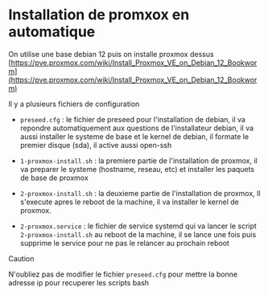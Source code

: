 # Installation de promxox en automatique

On utilise une base debian 12 puis on installe proxmox dessus [https://pve.proxmox.com/wiki/Install_Proxmox_VE_on_Debian_12_Bookworm](https://pve.proxmox.com/wiki/Install_Proxmox_VE_on_Debian_12_Bookworm)

Il y a plusieurs fichiers de configuration 

- `preseed.cfg` : le fichier de preseed pour l'installation de debian, il va repondre automatiquement aux questions de l'installateur debian, il va aussi installer le systeme de base et le kernel de debian, il formate le premier disque (sda), il active aussi open-ssh

- `1-proxmox-install.sh` : la premiere partie de l'installation de proxmox, il va preparer le systeme (hostname, reseau, etc) et installer les paquets de base de proxmox

- `2-proxmox-install.sh` : la deuxieme partie de l'installation de proxmox, Il s'execute apres le reboot de la machine, il va installer le kernel de proxmox.

- `2-proxmox.service` : le fichier de service systemd qui va lancer le script `2-proxmox-install.sh` au reboot de la machine, il se lance une fois puis supprime le service pour ne pas le relancer au prochain reboot

> [!CAUTION]
> N'oubliez pas de modifier le fichier `preseed.cfg` pour mettre la bonne adresse ip pour recuperer les scripts bash